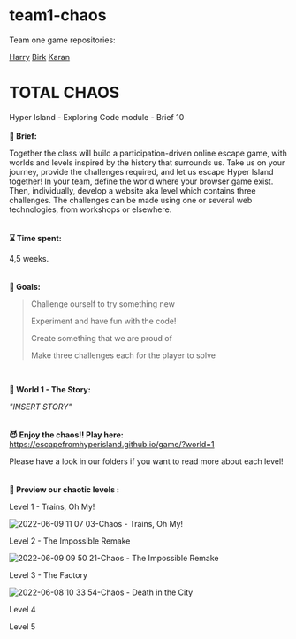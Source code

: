 # team1-chaos
Team one game repositories:

<a href="https://escapefromhyperisland.github.io/team1-chaos/train-problem">Harry</a>
<a href="https://escapefromhyperisland.github.io/team1-chaos/the-Impossible-remake">Birk</a>
<a href="https://escapefromhyperisland.github.io/team1-chaos/karan-ditc">Karan</a>


# TOTAL CHAOS
Hyper Island - Exploring Code module - Brief 10
<br />
<br />
**📜 Brief:**

Together the class will build a participation-driven online escape game, with worlds and levels inspired by the history that surrounds us. Take us on your journey, provide the challenges required, and let us escape Hyper Island together!
In your team, define the world where your browser game exist. Then, individually, develop a website aka level which contains three challenges. The challenges can be made using one or several web technologies, from workshops or elsewhere.
<br />
<br />
<br />
**⌛ Time spent:**

4,5 weeks.
<br />
<br />
<br />
**🏁 Goals:**

>Challenge ourself to try something new
>   
>Experiment and have fun with the code!
>   
>Create something that we are proud of
>
>Make three challenges each for the player to solve
<br />

**📔 World 1 - The Story:**[](command:workbench.trust.manage)

_"INSERT STORY"_
<br />
<br />
<br />
**😈 Enjoy the chaos!! Play here:**
https://escapefromhyperisland.github.io/game/?world=1

Please have a look in our folders if you want to read more about each level!
<br />
<br />
<br />
**👀 Preview our chaotic levels :**

Level 1 - Trains, Oh My!

![2022-06-09 11 07 03-Chaos - Trains, Oh My!](https://user-images.githubusercontent.com/82885837/172809968-d41d1133-2d9b-42c9-9ca2-f7a0a00e23bb.png)


Level 2 - The Impossible Remake

![2022-06-09 09 50 21-Chaos - The Impossible Remake](https://user-images.githubusercontent.com/22814159/172810293-8ab70c0b-6f41-45fd-8458-cfe53d460445.png)

Level 3 - The Factory

![2022-06-08 10 33 54-Chaos - Death in the City](https://user-images.githubusercontent.com/62376840/172810352-08ee37ef-c948-4722-b6a9-f14bae563dcc.png)



Level 4

Level 5

